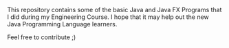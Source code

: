 This repository contains some of the basic Java and Java FX Programs that I did during my Engineering Course. I hope that it may help out the new Java Programming Language learners.

Feel free to contribute ;)
